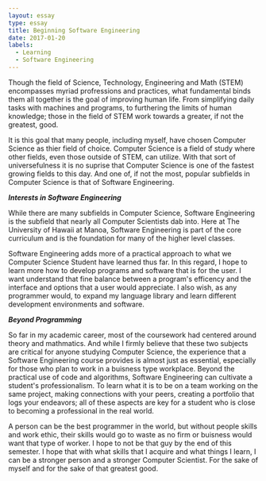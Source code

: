 ```yaml
---
layout: essay
type: essay
title: Beginning Software Engineering
date: 2017-01-20
labels:
  - Learning
  - Software Engineering
---
```




Though the field of Science, Technology, Engineering and Math (STEM) encompasses myriad profressions and practices, what fundamental binds them all together is the goal of improving human life. From simplifying daily tasks with machines and programs, to furthering the limits of human knowledge; those in the field of STEM work towards a greater, if not the greatest, good. 

It is this goal that many people, including myself, have chosen Computer Science as thier field of choice. Computer Science is a field of study where other fields, even those outside of STEM, can utilize. With that sort of universefulness it is no suprise that Computer Science is one of the fastest growing fields to this day. And one of, if not the most, popular subfields in Computer Science is that of Software Engineering. 

***Interests in Software Engineering***

While there are many subfields in Computer Science, Software Engineering is the subfield that nearly all Computer Scientists dab into. Here at The University of Hawaii at Manoa, Software Engineering is part of the core curriculum and is the foundation for many of the higher level classes. 

Software Engineering adds more of a practical approach to what we Computer Science Student have learned thus far. In this regard, I hope to learn more how to develop programs and software that is for the user. I want understand that fine balance between a program's efficency and the interface and options that a user would appreciate. I also wish, as any programmer would, to expand my language library and learn different development environments and software. 

***Beyond Programming***

So far in my academic career, most of the coursework had centered around theory and mathmatics. And while I firmly believe that these two subjects are critical for anyone studying Computer Science, the experience that a Software Engineering course provides is almost just as essential, especially for those who plan to work in a buisness type workplace. Beyond the practical use of code and algorithms, Software Engineering can cultivate a student's professionalism. To learn what it is to be on a team working on the same project, making connections with your peers, creating a portfolio that logs your endeavors; all of these aspects are key for a student who is close to becoming a professional in the real world. 

A person can be the best programmer in the world, but without people skills and work ethic, their skills would go to waste as no firm or buisness would want that type of worker. I hope to not be that guy by the end of this semester. I hope that with what skills that I acquire and what things I learn, I can be a stronger person and a stronger Computer Scientist. For the sake of myself and for the sake of that greatest good. 


